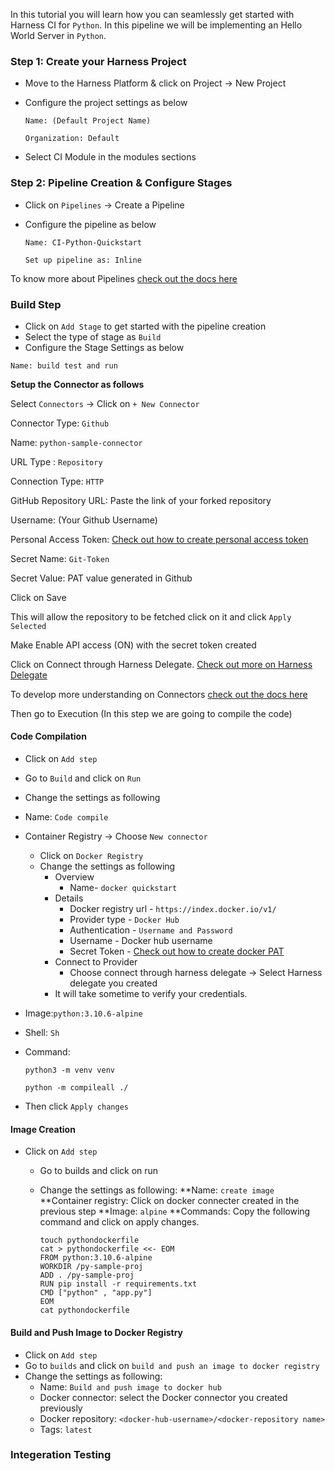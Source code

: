 In this tutorial you will learn how you can seamlessly get started with Harness CI for ```Python```. In this pipeline we will be implementing an Hello World Server in ```Python```.

### Step 1: Create your Harness Project

- Move to the Harness Platform & click on Project -> New Project
- Configure the project settings as below

  ```Name: (Default Project Name)```


  ```Organization: Default```

- Select CI Module in the modules sections


### Step 2: Pipeline Creation & Configure Stages

- Click on ```Pipelines``` -> Create a Pipeline 
- Configure the pipeline as below

  ```Name: CI-Python-Quickstart```

  ```Set up pipeline as: Inline```


To know more about Pipelines [check out the docs here](overview.md)

### Build Step

- Click on ```Add Stage``` to get started with the pipeline creation
- Select the type of stage as ```Build```
- Configure the Stage Settings as below

```Name: build test and run```

**Setup the Connector as follows**

Select ```Connectors``` -> Click on ```+ New Connector```

Connector Type: ```Github```

Name: ```python-sample-connector ```

URL Type : ```Repository```

Connection Type: ```HTTP```

GitHub Repository URL: Paste the link of your forked repository

Username: (Your Github Username)

Personal Access Token: [Check out how to create personal access token](https://docs.github.com/en/authentication/keeping-your-account-and-data-secure/creating-a-personal-access-token)

Secret Name: ```Git-Token```

Secret  Value: PAT value generated in Github

Click on Save 

This will allow the repository to be fetched click on it and click ```Apply Selected```

Make Enable API access (ON) with the secret token created

Click on Connect through Harness Delegate. [Check out more on Harness Delegate](https://docs.harness.io/article/sjjik49xww-kubernetes-cluster-connector-settings-reference)

To develop more understanding on Connectors [check out the docs here](overview.md)

Then go to Execution (In this step we are going to compile the code)
#### Code Compilation
- Click on ```Add step``` 
 - Go to ```Build``` and click on ```Run```
 - Change the settings as following 
 - Name: ```Code compile```
 - Container Registry -> Choose ```New connector```
   - Click on ```Docker Registry```
   - Change the settings as following 
       - Overview 
         - Name- ```docker quickstart```
       - Details 
         - Docker registry url -  ```https://index.docker.io/v1/```
         - Provider type - ```Docker Hub``` 
         - Authentication - ```Username and Password```
         - Username - Docker hub username 
         - Secret Token - [Check out how to create docker PAT](Secret.md)
       - Connect to Provider 
         - Choose connect through harness delegate -> Select Harness delegate you created 
       - It will take sometime to verify your credentials.
  - Image:```python:3.10.6-alpine```
  - Shell: ```Sh```
  - Command:
 
    ```python3 -m venv venv```
   
    ```python -m compileall ./```
  - Then click ```Apply changes``` 
 
 ####  Image Creation             
 - Click on ```Add step```
   - Go to builds and click on run 
   - Change the settings as following:
      **Name: ```create image``` 
      **Container registry: Click on docker connecter created in the previous step 
      **Image: ```alpine```
      **Commands: Copy the following command and click on apply changes.
         
         touch pythondockerfile
         cat > pythondockerfile <<- EOM
         FROM python:3.10.6-alpine
         WORKDIR /py-sample-proj
         ADD . /py-sample-proj
         RUN pip install -r requirements.txt
         CMD ["python" , "app.py"]
         EOM
         cat pythondockerfile
      
 #### Build and Push Image to Docker Registry
 - Click on ```Add step```
 - Go to ```builds``` and click on ```build and push an image to docker registry```
 -  Change the settings as following:
    - Name: ```Build and push image to docker hub```
    - Docker connector: select the Docker connector you created previously 
    - Docker repository: ```<docker-hub-username>/<docker-repository name>```
    - Tags: ```latest```

### Integeration Testing 

    
    

     






